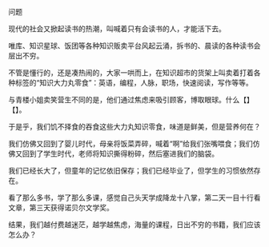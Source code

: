 


问题

现代的社会又掀起读书的热潮，叫喊着只有会读书的人，才能活下去。

唯库、知识星球、饭团等各种知识贩卖平台风起云涌，拆书的、晨读的各种读书会层出不穷。

不管是懂行的，还是凑热闹的，大家一哄而上，在知识超市的货架上叫卖着打着各种标签的“知识大力丸零食”：英语，编程，人脉，职场，快速阅读，写作等等。

与青楼小姐卖笑营生不同的是，他们通过焦虑来吸引顾客，博取眼球。什么【】【】。

于是乎，我们饥不择食的吞食这些大力丸知识零食，味道是鲜美，但是营养何在？

我们仿佛又回到了婴儿时代，母亲将饭菜弄碎，喊着“啊”给我们张嘴喂食；我们仿佛又回到了学生时代，老师将知识撕得粉碎，然后塞进我们的脑袋。

我们已经长大了，但童年的记忆依旧保存；我们已经毕业了，但学生的习惯依然存在。

看了那么多书，学了那么多课，感觉自己头天学成降龙十八掌，第二天一目十行看文章，第三天获得诺贝尔文学奖。

结果，我们越付费越迷茫，越学越焦虑，海量的课程，日出不穷的书籍，我们应该怎么办？











<!--stackedit_data:
eyJoaXN0b3J5IjpbLTE4Nzg5MjYzMzYsLTgzMzI0MTU5Nl19
-->